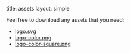 title: assets
layout: simple

<!-- TODO: fix-->
Feel free to download any assets that you need:

* [logo.svg](#)
* [logo-color.png](#)
* [logo-color-square.png](#)
